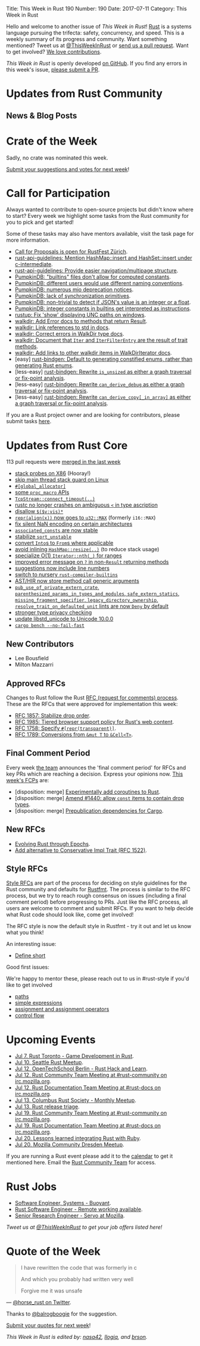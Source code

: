 Title: This Week in Rust 190
Number: 190
Date: 2017-07-11
Category: This Week in Rust

Hello and welcome to another issue of *This Week in Rust*!
[Rust](http://rust-lang.org) is a systems language pursuing the trifecta: safety, concurrency, and speed.
This is a weekly summary of its progress and community.
Want something mentioned? Tweet us at [@ThisWeekInRust](https://twitter.com/ThisWeekInRust) or [send us a pull request](https://github.com/cmr/this-week-in-rust).
Want to get involved? [We love contributions](https://github.com/rust-lang/rust/blob/master/CONTRIBUTING.md).

*This Week in Rust* is openly developed [on GitHub](https://github.com/cmr/this-week-in-rust).
If you find any errors in this week's issue, [please submit a PR](https://github.com/cmr/this-week-in-rust/pulls).

# Updates from Rust Community

## News & Blog Posts


# Crate of the Week

Sadly, no crate was nominated this week.

[Submit your suggestions and votes for next week][submit_crate]!

[submit_crate]: https://users.rust-lang.org/t/crate-of-the-week/2704

# Call for Participation

Always wanted to contribute to open-source projects but didn't know where to start?
Every week we highlight some tasks from the Rust community for you to pick and get started!

Some of these tasks may also have mentors available, visit the task page for more information.

* [Call for Proposals is open for RustFest Zürich](https://cfp.rustfest.eu/events/rustfest-ch).
* [rust-api-guidelines: Mention HashMap::insert and HashSet::insert under c-intermediate](https://github.com/brson/rust-api-guidelines/issues/55).
* [rust-api-guidelines: Provide easier navigation/multipage structure](https://github.com/brson/rust-api-guidelines/issues/52).
* [PumpkinDB: "builtins" files don't allow for computed constants](https://github.com/PumpkinDB/PumpkinDB/issues/318).
* [PumpkinDB: different users would use different naming conventions](https://github.com/PumpkinDB/PumpkinDB/issues/317).
* [PumpkinDB: numerous mio deprecation notices](https://github.com/PumpkinDB/PumpkinDB/issues/294).
* [PumpkinDB: lack of synchronization primitives](https://github.com/PumpkinDB/PumpkinDB/issues/115).
* [PumpkinDB: non-trivial to detect if JSON's value is an integer or a float](https://github.com/PumpkinDB/PumpkinDB/issues/296).
* [PumpkinDB: integer constants in builtins get interpreted as instructions](https://github.com/PumpkinDB/PumpkinDB/issues/314).
* [rustup: Fix 'show' displaying UNC paths on windows](https://github.com/rust-lang-nursery/rustup.rs/issues/1177).
* [walkdir: Add Error docs to methods that return Result](https://github.com/BurntSushi/walkdir/issues/24).
* [walkdir: Link references to std in docs](https://github.com/BurntSushi/walkdir/issues/39).
* [walkdir: Correct errors in WalkDir type docs](https://github.com/BurntSushi/walkdir/issues/32).
* [walkdir: Document that `Iter` and `IterFilterEntry` are the result of trait methods](https://github.com/BurntSushi/walkdir/issues/31).
* [walkdir: Add links to other walkdir items in WalkDirIterator docs](https://github.com/BurntSushi/walkdir/issues/30).
* [easy] [rust-bindgen: Default to generating constified enums, rather than generating Rust enums](https://github.com/servo/rust-bindgen/issues/758).
* [less-easy] [rust-bindgen: Rewrite `is_unsized` as either a graph traversal or fix-point analysis](https://github.com/servo/rust-bindgen/issues/768).
* [less-easy] [rust-bindgen: Rewrite `can_derive_debug` as either a graph traversal or fix-point analysis](https://github.com/servo/rust-bindgen/issues/767).
* [less-easy] [rust-bindgen: Rewrite `can_derive_copy[_in_array]` as either a graph traversal or fix-point analysis](https://github.com/servo/rust-bindgen/issues/766).

If you are a Rust project owner and are looking for contributors, please submit tasks [here][guidelines].

[guidelines]: https://users.rust-lang.org/t/twir-call-for-participation/4821

# Updates from Rust Core

113 pull requests were [merged in the last week][merged]

[merged]: https://github.com/issues?q=is%3Apr+org%3Arust-lang+is%3Amerged+merged%3A2017-07-03..2017-07-10

* [stack probes on X86](https://github.com/rust-lang/rust/pull/42816) (Hooray!)
* [skip main thread stack guard on Linux](https://github.com/rust-lang/rust/pull/43072)
* [`#[global_allocator]`](https://github.com/rust-lang/rust/pull/42727)
* [some `proc_macro` APIs](https://github.com/rust-lang/rust/pull/40939)
* [`TcpStream::connect_timeout(..)`](https://github.com/rust-lang/rust/pull/43062)
* [rustc no longer crashes on ambiguous `<` in type ascription](https://github.com/rust-lang/rust/pull/43060)
* [disallow `$($v:vis)*`](https://github.com/rust-lang/rust/pull/43078)
* [`repr(align(x))` now goes to `u32::MAX`](https://github.com/rust-lang/rust/pull/43097) (formerly `i16::MAX`)
* [fix silent NaN encoding on certain architectures](https://github.com/rust-lang/rust/pull/43025)
* [`associated_consts` are now stable](https://github.com/rust-lang/rust/pull/42809)
* [stabilize `sort_unstable`](https://github.com/rust-lang/rust/pull/43010)
* [convert `Into`s to `From`s where applicable](https://github.com/rust-lang/rust/pull/42227)
* [avoid inlining `HashMap::resize(..)`](https://github.com/rust-lang/rust/pull/43093) (to reduce stack usage)
* [specialize O(1) `Iterator::nth(_)` for ranges](https://github.com/rust-lang/rust/pull/43077)
* [improved error message on `?` in non-`Result` returning methods](https://github.com/rust-lang/rust/pull/43001)
* [suggestions now include line numbers](https://github.com/rust-lang/rust/pull/42904)
* [switch to nursery `rust-compiler-builtins`](https://github.com/rust-lang/rust/pull/42899)
* [AST/HIR now store method call generic arguments](https://github.com/rust-lang/rust/pull/43115)
* [`pub_use_of_private_extern_crate`, `parenthesized_params_in_types_and_modules`, `safe_extern_statics`, `missing_fragment_specifier`, `legacy_directory_ownership`, `resolve_trait_on_defaulted_unit` lints are now `Deny` by default](https://github.com/rust-lang/rust/pull/42894)
* [stronger type privacy checking](https://github.com/rust-lang/rust/pull/42125)
* [update libstd_unicode to Unicode 10.0.0](https://github.com/rust-lang/rust/pull/42999)
* [`cargo bench --no-fail-fast`](https://github.com/rust-lang/cargo/pull/4248)

## New Contributors

* Lee Bousfield
* Milton Mazzarri

## Approved RFCs

Changes to Rust follow the Rust [RFC (request for comments)
process](https://github.com/rust-lang/rfcs#rust-rfcs). These
are the RFCs that were approved for implementation this week:

* [RFC 1857: Stabilize drop order](https://github.com/rust-lang/rfcs/pull/1857).
* [RFC 1985: Tiered browser support policy for Rust's web content](https://github.com/rust-lang/rfcs/pull/1985).
* [RFC 1758: Specify `#[repr(transparent)]`](https://github.com/rust-lang/rfcs/pull/1758).
* [RFC 1789: Conversions from `&mut T` to `&Cell<T>`](https://github.com/rust-lang/rfcs/pull/1789).

## Final Comment Period

Every week [the team](https://www.rust-lang.org/team.html) announces the
'final comment period' for RFCs and key PRs which are reaching a
decision. Express your opinions now. [This week's FCPs][fcp] are:

[fcp]: https://github.com/rust-lang/rfcs/labels/final-comment-period

* [disposition: merge] [Experimentally add coroutines to Rust](https://github.com/rust-lang/rfcs/pull/2033).
* [disposition: merge] [Amend #1440: allow `const` items to contain drop types](https://github.com/rust-lang/rfcs/pull/1817).
* [disposition: merge] [Prepublication dependencies for Cargo](https://github.com/rust-lang/rfcs/pull/1969).

## New RFCs

* [Evolving Rust through Epochs](https://github.com/rust-lang/rfcs/pull/2052).
* [Add alternative to Conservative Impl Trait (RFC 1522)](https://github.com/rust-lang/rfcs/pull/2051).

## Style RFCs

[Style RFCs](https://github.com/rust-lang-nursery/fmt-rfcs) are part of the process for deciding on style guidelines for the Rust community and defaults for [Rustfmt](https://github.com/rust-lang-nursery/rustfmt). The process is similar to the RFC process, but we try to reach rough consensus on issues (including a final comment period) before progressing to PRs. Just like the RFC process, all users are welcome to comment and submit RFCs. If you want to help decide what Rust code should look like, come get involved!

The RFC style is now the default style in Rustfmt - try it out and let us know what you think!

An interesting issue:

* [Define short](https://github.com/rust-lang-nursery/fmt-rfcs/issues/47)

Good first issues:

We're happy to mentor these, please reach out to us in #rust-style if you'd like to get involved

* [paths](https://github.com/rust-lang-nursery/fmt-rfcs/issues/69)
* [simple expressions](https://github.com/rust-lang-nursery/fmt-rfcs/issues/68)
* [assignment and assignment operators](https://github.com/rust-lang-nursery/fmt-rfcs/issues/67)
* [control flow](https://github.com/rust-lang-nursery/fmt-rfcs/issues/62)

# Upcoming Events

* [Jul  7. Rust Toronto - Game Development in Rust](https://www.meetup.com/Rust-Toronto/events/240585994/).
* [Jul 10. Seattle Rust Meetup](https://www.meetup.com/Seattle-Rust-Meetup/events/240751286/).
* [Jul 12. OpenTechSchool Berlin - Rust Hack and Learn](https://www.meetup.com/opentechschool-berlin/events/241046172/).
* [Jul 12. Rust Community Team Meeting at #rust-community on irc.mozilla.org](https://chat.mibbit.com/?server=irc.mozilla.org&channel=%23rust-community).
* [Jul 12. Rust Documentation Team Meeting at #rust-docs on irc.mozilla.org](https://chat.mibbit.com/?server=irc.mozilla.org&channel=%23rust-docs).
* [Jul 13. Columbus Rust Society - Monthly Meetup](https://www.meetup.com/columbus-rs/events/240698982/).
* [Jul 13. Rust release triage](https://internals.rust-lang.org/t/release-cycle-triage-proposal/3544).
* [Jul 19. Rust Community Team Meeting at #rust-community on irc.mozilla.org](https://chat.mibbit.com/?server=irc.mozilla.org&channel=%23rust-community).
* [Jul 19. Rust Documentation Team Meeting at #rust-docs on irc.mozilla.org](https://chat.mibbit.com/?server=irc.mozilla.org&channel=%23rust-docs).
* [Jul 20. Lessons learned integrating Rust with Ruby](https://www.meetup.com/RustDC/events/241110467/).
* [Jul 20. Mozilla Community Dresden Meetup](https://www.meetup.com/Mozilla-Community-Dresden/events/241302860/).

If you are running a Rust event please add it to the [calendar] to get
it mentioned here. Email the [Rust Community Team][community] for access.

[calendar]: https://www.google.com/calendar/embed?src=apd9vmbc22egenmtu5l6c5jbfc%40group.calendar.google.com
[community]: mailto:community-team@rust-lang.org

# Rust Jobs

* [Software Engineer, Systems - Buoyant](https://jobs.lever.co/buoyant/7a64f7d1-6fea-40b1-ba52-5ab44802c5f6).
* [Rust Software Engineer - Remote working available](http://www.headresourcing.com/software-engineer-c-c-rust-remote-working-available-bbbh28438-1496919540).
* [Senior Research Engineer - Servo at Mozilla](https://careers.mozilla.org/position/gh/727971).

*Tweet us at [@ThisWeekInRust](https://twitter.com/ThisWeekInRust) to get your job offers listed here!*

# Quote of the Week

> I have rewritten
> the code
> that was formerly
> in c
>
> And which
> you probably had
> written very well
>
> Forgive me
> it was unsafe

— [@horse_rust on Twitter](https://twitter.com/horse_rust/status/881936300261101568).

Thanks to [@balrogboogie](https://twitter.com/balrogboogie/status/882061844436963329) for the suggestion.

[Submit your quotes for next week][submit]!

[submit]: http://users.rust-lang.org/t/twir-quote-of-the-week/328

*This Week in Rust is edited by: [nasa42](https://github.com/nasa42), [llogiq](https://github.com/llogiq), and [brson](https://github.com/brson).*
